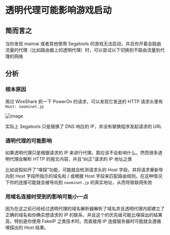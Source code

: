 # 透明代理可能影响游戏启动

## 简而言之

当你发现 maimai 或者其他使用 Segatools 的游戏无法启动，并且你开着会路由流量的代理（比如路由器上的透明代理）时，可以尝试以下切换到不路由流量到代理的网络

## 分析

### 根本原因

用过 WireShark 抓一下 PowerOn 的请求，可以发现它发送的 HTTP 请求头里有 `Host: naominet.jp`

![image](./images/20240926194330.avif)

实际上 Segatools 只是替换了 DNS 响应的 IP，并没有替换程序发起请求的 URL

### 透明代理的可能影响

如果透明代理只是根据请求的 IP 来进行代理，那应该不会影响什么。然而很多透明代理会解析 HTTP 的报文内容，并且“纠正”请求的 IP 地址之类

比如说假如开了“嗅探”功能，可能就会检测请求头的 Host 字段，并将请求重新导向到 Host 字段所指示的域名和 / 或根据 Host 字段来匹配路由规则。在这种情况下你的连接可能就会被导向到 `naominet.jp` 的真实地址，从而导致联网失败

### 用域名连接时受到的影响可能小一点

因为在这之前已经经过透明代理的域名解析器解析了域名并且透明代理内部建立了正确的域名和你确实想请求的 IP 的联系，并且这个的优先级可能比嗅探出的结果高，特别是你使用 FakeIP 之类技术时。而直接用 IP 连接服务器时可能就会遵循嗅探出的 Host 结果。